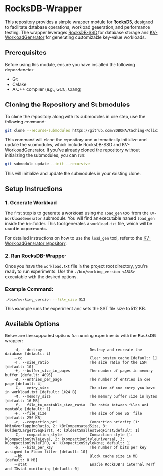 # RocksDB-Wrapper

This repository provides a simple wrapper module for **RocksDB**, designed to facilitate database operations, workload generation, and performance testing. The wrapper leverages [RocksDB-SSD](https://github.com/SSD-Brandeis/RocksDB-SSD) for database storage and [KV-WorkloadGenerator](https://github.com/SSD-Brandeis/KV-WorkloadGenerator) for generating customizable key-value workloads.

## Prerequisites

Before using this module, ensure you have installed the following dependencies:

- Git
- CMake
- A C++ compiler (e.g., GCC, Clang)

## Cloning the Repository and Submodules

To clone the repository along with its submodules in one step, use the following command:

```bash
git clone --recurse-submodules https://github.com/BOBONA/Caching-Policies
```

This command will clone the repository and automatically initialize and update the submodules, which include RocksDB-SSD and KV-WorkloadGenerator. If you've already cloned the repository without initializing the submodules, you can run:

```bash
git submodule update --init --recursive
```

This will initialize and update the submodules in your existing clone.

## Setup Instructions

### 1. **Generate Workload**

The first step is to generate a workload using the `load_gen` tool from the `KV-WorkloadGenerator` submodule. You will find an executable named `load_gen` inside the `bin` folder. This tool generates a `workload.txt` file, which will be used in experiments.

For detailed instructions on how to use the `load_gen` tool, refer to the [KV-WorkloadGenerator repository](https://github.com/SSD-Brandeis/KV-WorkloadGenerator).

### 2. **Run RocksDB-Wrapper**

Once you have the `workload.txt` file in the project root directory, you're ready to run experiments. Use the `./bin/working_version <ARGS>` executable with the desired options.

### Example Command:

```bash
./bin/working_version --file_size 512
```

This example runs the experiment and sets the SST file size to 512 KB.

## Available Options

Below are the supported options for running experiments with the RocksDB wrapper:

```
    -d, --destroy                      Destroy and recreate the database [default: 1]
    --cc                               Clear system cache [default: 1]
    -T, --size_ratio                   The size ratio for the LSM [default: 10]
    -P, --buffer_size_in_pages         The number of pages in memory buffer [default: 4096]
    -B, --entries_per_page             The number of entries in one page [default: 4]
    -E, --entry_size                   The size of one entry you have in workload.txt [default: 1024 B]
    -M, --memory_size                  The memory buffer size in bytes [default: 16 MB]
    -f, --file_to_memtable_size_ratio  The ratio between files and memtable [default: 1]
    -F, --file_size                    The size of one SST file [default: 256 KB]
    -c, --compaction_pri               Compaction priority [1: kMinOverlappingRatio, 2: kByCompensatedSize, 3: kOldestLargestSeqFirst, 4: kOldestSmallestSeqFirst;default: 1]
    -C, --compaction_style             Compaction style [1: kCompactionStyleLevel, 2: kCompactionStyleUniversal, 3: kCompactionStyleFIFO, 4: kCompactionStyleNone; default: 1]
    -b, --bits_per_key                 The number of bits per key assigned to Bloom filter [default: 10]
    --bb                               Block cache size in MB [default: 8 MB]
    --stat                             Enable RocksDB's internal Perf and IOstat monitoring [default: 0]
```

